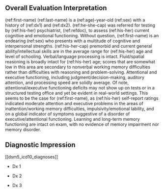 ## Overall Evaluation Interpretation

(ref:first-name) (ref:last-name) is a (ref:age)-year-old (ref:sex) with a history of (ref:dx1) and (ref:dx2).
(ref:he-she-cap) was referred for testing by (ref:his-her) psychiatrist, (ref:refdoc), to assess (ref:his-her) current cognitive and emotional functioning.
Without question, (ref:first-name) is an endearing (ref:sex) who presents with a
multitude of cognitive and interpersonal strengths.
(ref:his-her-cap) premorbid and current general ability/intellectual skills are in the average range for (ref:his-her) age and level of schooling.
Verbal/language processing is intact.
Fluid/spatial reasoning is broadly intact for (ref:his-her) age; scores that are somewhat low in this area are secondary to nonverbal working memory difficulties rather than difficulties with reasoning and problem-solving.
Attentional and executive functioning, including judgment/decision-making, auditory attention, and processing speed are solidly average.
Of note, attentional/executive functioning deficits may not show up on tests or in a structured testing office and yet be evident in real-world settings.
This seems to be the case for (ref:first-name), as (ref:his-her) self-report ratings indicated moderate attention and executive problems in the areas of inattention/working memory difficulties, impulsivity/emotional lability, and on a global indicator of symptoms suggestive of a disorder of executive/attentional functioning.
Learning and long-term memory functioning are intact on exam, with no evidence of memory impairment nor memory disorder.

## Diagnostic Impression

[[dsm5_icd10_diagnoses]]

- Dx 1

- Dx 2

- Dx 3
